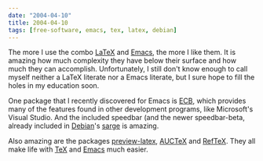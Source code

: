```yaml
---
date: "2004-04-10"
title: 2004-04-10
tags: [free-software, emacs, tex, latex, debian]
---
```

The more I use the combo [LaTeX](http://www.latex-project.org/) and
[Emacs](http://www.emacswiki.org/), the more I like them. It is
amazing how much complexity they have below their surface and how
much they can accomplish. Unfortunately, I still don't know enough
to call myself neither a LaTeX literate nor a Emacs literate, but I
sure hope to fill the holes in my education soon.

One package that I recently discovered for Emacs is
[ECB](http://ecb.sf.net/), which provides many of the features
found in other development programs, like Microsoft's Visual
Studio. And the included speedbar (and the newer speedbar-beta,
already included in [Debian](http://www.debian.org/)'s
[sarge](http://www.debian.org/releases/sarge/) is amazing.

Also amazing are the packages
[preview-latex](http://preview-latex.sf.net/),
[AUCTeX](http://www.gnu.org/software/auctex/) and
[RefTeX](http://zon.astro.uva.nl/~dominik/Tools/reftex/). They all
make life with [TeX](http://www.tug.org/) and
[Emacs](http://www.emacswiki.org/) much easier.


